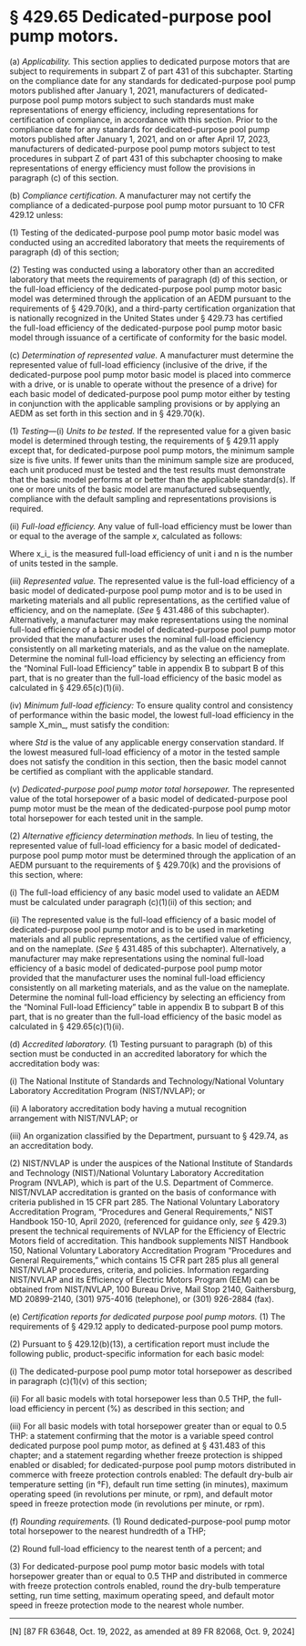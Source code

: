 # § 429.65   Dedicated-purpose pool pump motors.

(a) *Applicability.* This section applies to dedicated purpose motors that are subject to requirements in subpart Z of part 431 of this subchapter. Starting on the compliance date for any standards for dedicated-purpose pool pump motors published after January 1, 2021, manufacturers of dedicated-purpose pool pump motors subject to such standards must make representations of energy efficiency, including representations for certification of compliance, in accordance with this section. Prior to the compliance date for any standards for dedicated-purpose pool pump motors published after January 1, 2021, and on or after April 17, 2023, manufacturers of dedicated-purpose pool pump motors subject to test procedures in subpart Z of part 431 of this subchapter choosing to make representations of energy efficiency must follow the provisions in paragraph (c) of this section.


(b) *Compliance certification.* A manufacturer may not certify the compliance of a dedicated-purpose pool pump motor pursuant to 10 CFR 429.12 unless:


(1) Testing of the dedicated-purpose pool pump motor basic model was conducted using an accredited laboratory that meets the requirements of paragraph (d) of this section;


(2) Testing was conducted using a laboratory other than an accredited laboratory that meets the requirements of paragraph (d) of this section, or the full-load efficiency of the dedicated-purpose pool pump motor basic model was determined through the application of an AEDM pursuant to the requirements of § 429.70(k), and a third-party certification organization that is nationally recognized in the United States under § 429.73 has certified the full-load efficiency of the dedicated-purpose pool pump motor basic model through issuance of a certificate of conformity for the basic model.


(c) *Determination of represented value.* A manufacturer must determine the represented value of full-load efficiency (inclusive of the drive, if the dedicated-purpose pool pump motor basic model is placed into commerce with a drive, or is unable to operate without the presence of a drive) for each basic model of dedicated-purpose pool pump motor either by testing in conjunction with the applicable sampling provisions or by applying an AEDM as set forth in this section and in § 429.70(k).


(1) *Testing*—(i) *Units to be tested.* If the represented value for a given basic model is determined through testing, the requirements of § 429.11 apply except that, for dedicated-purpose pool pump motors, the minimum sample size is five units. If fewer units than the minimum sample size are produced, each unit produced must be tested and the test results must demonstrate that the basic model performs at or better than the applicable standard(s). If one or more units of the basic model are manufactured subsequently, compliance with the default sampling and representations provisions is required.


(ii) *Full-load efficiency.* Any value of full-load efficiency must be lower than or equal to the average of the sample _x_, calculated as follows:


Where x_i_ is the measured full-load efficiency of unit i and n is the number of units tested in the sample.


(iii) *Represented value.* The represented value is the full-load efficiency of a basic model of dedicated-purpose pool pump motor and is to be used in marketing materials and all public representations, as the certified value of efficiency, and on the nameplate. (*See* § 431.486 of this subchapter). Alternatively, a manufacturer may make representations using the nominal full-load efficiency of a basic model of dedicated-purpose pool pump motor provided that the manufacturer uses the nominal full-load efficiency consistently on all marketing materials, and as the value on the nameplate. Determine the nominal full-load efficiency by selecting an efficiency from the “Nominal Full-load Efficiency” table in appendix B to subpart B of this part, that is no greater than the full-load efficiency of the basic model as calculated in § 429.65(c)(1)(ii).


(iv) *Minimum full-load efficiency:* To ensure quality control and consistency of performance within the basic model, the lowest full-load efficiency in the sample X_min_, must satisfy the condition:


where *Std* is the value of any applicable energy conservation standard. If the lowest measured full-load efficiency of a motor in the tested sample does not satisfy the condition in this section, then the basic model cannot be certified as compliant with the applicable standard.


(v) *Dedicated-purpose pool pump motor total horsepower.* The represented value of the total horsepower of a basic model of dedicated-purpose pool pump motor must be the mean of the dedicated-purpose pool pump motor total horsepower for each tested unit in the sample.


(2) *Alternative efficiency determination methods.* In lieu of testing, the represented value of full-load efficiency for a basic model of dedicated-purpose pool pump motor must be determined through the application of an AEDM pursuant to the requirements of § 429.70(k) and the provisions of this section, where:


(i) The full-load efficiency of any basic model used to validate an AEDM must be calculated under paragraph (c)(1)(ii) of this section; and


(ii) The represented value is the full-load efficiency of a basic model of dedicated-purpose pool pump motor and is to be used in marketing materials and all public representations, as the certified value of efficiency, and on the nameplate. (*See* § 431.485 of this subchapter). Alternatively, a manufacturer may make representations using the nominal full-load efficiency of a basic model of dedicated-purpose pool pump motor provided that the manufacturer uses the nominal full-load efficiency consistently on all marketing materials, and as the value on the nameplate. Determine the nominal full-load efficiency by selecting an efficiency from the “Nominal Full-load Efficiency” table in appendix B to subpart B of this part, that is no greater than the full-load efficiency of the basic model as calculated in § 429.65(c)(1)(ii).


(d) *Accredited laboratory.* (1) Testing pursuant to paragraph (b) of this section must be conducted in an accredited laboratory for which the accreditation body was:


(i) The National Institute of Standards and Technology/National Voluntary Laboratory Accreditation Program (NIST/NVLAP); or


(ii) A laboratory accreditation body having a mutual recognition arrangement with NIST/NVLAP; or


(iii) An organization classified by the Department, pursuant to § 429.74, as an accreditation body.


(2) NIST/NVLAP is under the auspices of the National Institute of Standards and Technology (NIST)/National Voluntary Laboratory Accreditation Program (NVLAP), which is part of the U.S. Department of Commerce. NIST/NVLAP accreditation is granted on the basis of conformance with criteria published in 15 CFR part 285. The National Voluntary Laboratory Accreditation Program, “Procedures and General Requirements,” NIST Handbook 150-10, April 2020, (referenced for guidance only, *see* § 429.3) present the technical requirements of NVLAP for the Efficiency of Electric Motors field of accreditation. This handbook supplements NIST Handbook 150, National Voluntary Laboratory Accreditation Program “Procedures and General Requirements,” which contains 15 CFR part 285 plus all general NIST/NVLAP procedures, criteria, and policies. Information regarding NIST/NVLAP and its Efficiency of Electric Motors Program (EEM) can be obtained from NIST/NVLAP, 100 Bureau Drive, Mail Stop 2140, Gaithersburg, MD 20899-2140, (301) 975-4016 (telephone), or (301) 926-2884 (fax).


(e) *Certification reports for dedicated purpose pool pump motors.* (1) The requirements of § 429.12 apply to dedicated-purpose pool pump motors.


(2) Pursuant to § 429.12(b)(13), a certification report must include the following public, product-specific information for each basic model:


(i) The dedicated-purpose pool pump motor total horsepower as described in paragraph (c)(1)(v) of this section;


(ii) For all basic models with total horsepower less than 0.5 THP, the full-load efficiency in percent (%) as described in this section; and


(iii) For all basic models with total horsepower greater than or equal to 0.5 THP: a statement confirming that the motor is a variable speed control dedicated purpose pool pump motor, as defined at § 431.483 of this chapter; and a statement regarding whether freeze protection is shipped enabled or disabled; for dedicated-purpose pool pump motors distributed in commerce with freeze protection controls enabled: The default dry-bulb air temperature setting (in °F), default run time setting (in minutes), maximum operating speed (in revolutions per minute, or rpm), and default motor speed in freeze protection mode (in revolutions per minute, or rpm).


(f) *Rounding requirements.* (1) Round dedicated-purpose-pool pump motor total horsepower to the nearest hundredth of a THP;


(2) Round full-load efficiency to the nearest tenth of a percent; and


(3) For dedicated-purpose pool pump motor basic models with total horsepower greater than or equal to 0.5 THP and distributed in commerce with freeze protection controls enabled, round the dry-bulb temperature setting, run time setting, maximum operating speed, and default motor speed in freeze protection mode to the nearest whole number.







---

[N] [87 FR 63648, Oct. 19, 2022, as amended at 89 FR 82068, Oct. 9, 2024]





